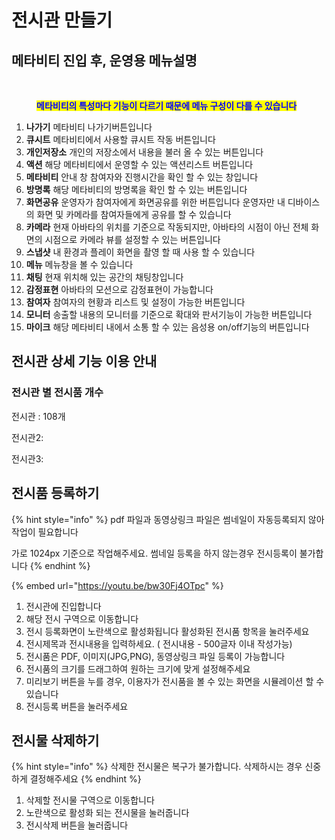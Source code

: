 # 전시관 만들기

## 메타비티 진입 후, 운영용 메뉴설명

<figure><img src="../../../../.gitbook/assets/스크린샷-2023-11-23-오후-12.29.58 (1).png" alt=""><figcaption><p><mark style="color:blue;"><strong>메타비티의 특성마다 기능이 다르기 때문에 메뉴 구성이 다를 수 있습니다</strong></mark></p></figcaption></figure>

1. **나가기** 메타비티 나가기버튼입니다
2. **큐시트** 메타비티에서 사용할 큐시트 작동 버튼입니다&#x20;
3. **개인저장소** 개인의 저장소에서 내용을 불러 올 수 있는 버튼입니다&#x20;
4. **액션** 해당 메타비티에서 운영할 수 있는 액션리스트 버튼입니다
5. **메타비티** 안내 창 참여자와 진행시간을 확인 할 수 있는 창입니다&#x20;
6. **방명록** 해당 메타비티의 방명록을 확인 할 수 있는 버튼입니다
7. **화면공유** 운영자가 참여자에게 화면공유를 위한 버튼입니다 운영자만 내 디바이스의 화면 및 카메라를 참여자들에게 공유를 할 수 있습니다&#x20;
8. **카메라** 현재 아바타의 위치를 기준으로 작동되지만, 아바타의 시점이 아닌 전체 화면의 시점으로 카메라 뷰를 설정할 수 있는 버튼입니다
9. **스냅샷** 내 환경과 플레이 화면을 촬영 할 때 사용 할 수 있습니다
10. **메뉴** 메뉴창을 볼 수 있습니다
11. **채팅** 현재 위치해 있는 공간의 채팅창입니다
12. **감정표현** 아바타의 모션으로 감정표현이 가능합니다
13. **참여자** 참여자의 현황과 리스트 및 설정이 가능한 버튼입니다&#x20;
14. **모니터** 송출할 내용의 모니터를 기준으로 확대와 판서기능이 가능한 버튼입니다&#x20;
15. **마이크** 해당 메타비티 내에서 소통 할 수 있는 음성용 on/off기능의 버튼입니다&#x20;

## 전시관 상세 기능 이용 안내&#x20;

### 전시관 별 전시품 개수

전시관 : 108개

전시관2:&#x20;

전시관3:&#x20;

## 전시품 등록하기&#x20;

{% hint style="info" %}
pdf 파일과 동영상링크 파일은 썸네일이 자동등록되지 않아 작업이 필요합니다&#x20;

가로 1024px 기준으로 작업해주세요. 썸네일 등록을 하지 않는경우 전시등록이 불가합니다&#x20;
{% endhint %}

{% embed url="https://youtu.be/bw30Fj4OTpc" %}

1. 전시관에 진입합니다
2. 해당 전시 구역으로 이동합니다&#x20;
3. 전시 등록화면이 노란색으로 활성화됩니다 활성화된 전시품 항목을 눌러주세요&#x20;
4. 전시제목과 전시내용을 입력하세요. ( 전시내용 - 500글자 이내 작성가능)&#x20;
5. 전시품은 PDF, 이미지(JPG,PNG), 동영상링크 파일 등록이 가능합니다&#x20;
6. 전시품의 크기를 드래그하여 원하는 크기에 맞게 설정해주세요
7. 미리보기 버튼을 누를 경우, 이용자가 전시품을 볼 수 있는 화면을 시뮬레이션 할 수 있습니다&#x20;
8. 전시등록 버튼을 눌러주세요&#x20;

## 전시물 삭제하기&#x20;

{% hint style="info" %}
삭제한 전시물은 복구가 불가합니다. 삭제하시는 경우 신중하게 결정해주세요&#x20;
{% endhint %}

1. 삭제할 전시물 구역으로 이동합니다&#x20;
2. 노란색으로 활성화 되는 전시물을 눌러줍니다
3. 전시삭제 버튼을 눌러줍니다&#x20;







